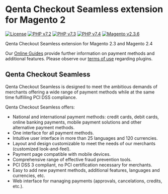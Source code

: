 ﻿# Qenta Checkout Seamless extension for Magento 2

[![License](https://img.shields.io/badge/license-GPLv2-blue.svg)](https://raw.githubusercontent.com/qenta-cee/magento2-qcs/master/LICENSE)
[![PHP v7.2](https://img.shields.io/badge/php-v7.2-yellow.svg)](http://www.php.net)
[![PHP v7.3](https://img.shields.io/badge/php-v7.3-yellow.svg)](http://www.php.net)
[![PHP v7.4](https://img.shields.io/badge/php-v7.4-yellow.svg)](http://www.php.net)
[![Magento v2.3.6](https://img.shields.io/badge/magento-v2.3.6-green.svg)](https://magento.com/)


Qenta Checkout Seamless extension for Magento 2.3 and Magento 2.4

Our [Online Guides](https://guides.wirecard.com/) provide further information on payment methods and additional features. Please observe our [terms of use](https://guides.wirecard.at/shop_plugins:info#terms_of_use) regarding plugins.

## Qenta Checkout Seamless
Qenta Checkout Seamless is designed to meet the ambitious demands of merchants offering a wide range of payment methods while at the same time fulfilling PCI DSS compliance.

Qenta Checkout Seamless offers:
- National and international payment methods: credit cards, debit cards, online banking payments, mobile payment solutions and other alternative payment methods.
- One interface for all payment methods.
- Intuitive user interface in more than 25 languages and 120 currencies.
- Layout and design customizable to meet the needs of our merchants (customized look-and-feel).
- Payment page compatible with mobile devices.
- Comprehensive range of effective fraud prevention tools.
- PCI DSS 3 compliant, no PCI certification necessary for merchants.
- Easy to add new payment methods, additional features, languages and currencies, etc.
- Web interface for managing payments (approvals, cancelations, credits, etc.).
